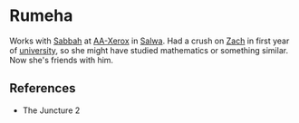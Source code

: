 # Rumeha
Works with [Sabbah](Person/Sabbah.md) at [AA-Xerox](Location/Commercial/AA-Xerox.md) in [Salwa](Location/Salwa.md). Had a crush on [Zach](Person/Zach.md) in first year of [university](Location/Education/Salwa%20University.md), so she might have studied mathematics or something similar. Now she's friends with him.

## References
- The Juncture 2
